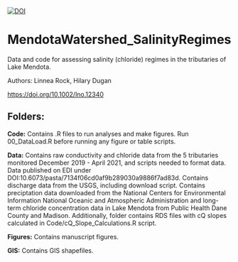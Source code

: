 [![DOI](https://zenodo.org/badge/378938614.svg)](https://zenodo.org/badge/latestdoi/378938614)


# MendotaWatershed_SalinityRegimes
Data and code for assessing salinity (chloride) regimes in the tributaries of Lake Mendota.

Authors: Linnea Rock, Hilary Dugan

https://doi.org/10.1002/lno.12340

## Folders:

**Code:** Contains .R files to run analyses and make figures.
Run 00_DataLoad.R before running any figure or table scripts. 

**Data:** Contains raw conductivity and chloride data from the 5 tributaries monitored December 2019 - April 2021, and scripts needed to format data. Data published on EDI under DOI:10.6073/pasta/7134f06cd0af9b289030a9886f7ad83d. Contains discharge data from the USGS, including download script. Contains preciptation data downloaded from the National Centers for Environmental Information National Oceanic and Atmospheric Administration and long-term chloride concentration data in Lake Mendota from Public Health Dane County and Madison. Additionally, folder contains RDS files with cQ slopes calculated in Code/cQ_Slope_Calculations.R script.

**Figures:** Contains manuscript figures.

**GIS:** Contains GIS shapefiles.


